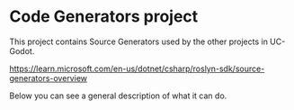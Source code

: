 # Code Generators project

This project contains Source Generators used by the other projects in
UC-Godot.

https://learn.microsoft.com/en-us/dotnet/csharp/roslyn-sdk/source-generators-overview

Below you can see a general description of what it can do.
